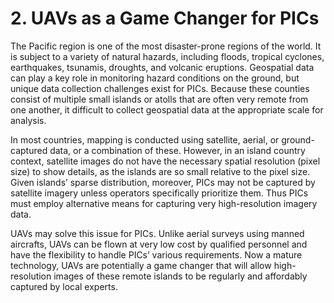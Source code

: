 # 2. UAVs as a Game Changer for PICs 

The Pacific region is one of the most disaster-prone regions of the world. It is subject to a variety of natural hazards, including floods, tropical cyclones, earthquakes, tsunamis, droughts, and volcanic eruptions. Geospatial data can play a key role in monitoring hazard conditions on the ground, but unique data collection challenges exist for PICs. Because these counties consist of multiple small islands or atolls that are often very remote from one another, it difficult to collect geospatial data at the appropriate scale for analysis. 

 

In most countries, mapping is conducted using satellite, aerial, or ground-captured data, or a combination of these. However, in an island country context, satellite images do not have the necessary spatial resolution (pixel size) to show details, as the islands are so small relative to the pixel size. Given islands’ sparse distribution, moreover, PICs may not be captured by satellite imagery unless operators specifically prioritize them. Thus PICs must employ alternative means for capturing very high-resolution imagery data. 

UAVs may solve this issue for PICs. Unlike aerial surveys using manned aircrafts, UAVs can be flown at very low cost by qualified personnel and have the flexibility to handle PICs’ various requirements. Now a mature technology, UAVs are potentially a game changer that will allow high-resolution images of these remote islands to be regularly and affordably captured by local experts. 